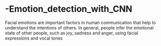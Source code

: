 # -Emotion_detection_with_CNN
Facial emotions are important factors in human communication that help to understand the intentions of others. In general, people infer the emotional state of other people, such as joy, sadness and anger, using facial expressions and vocal tones
